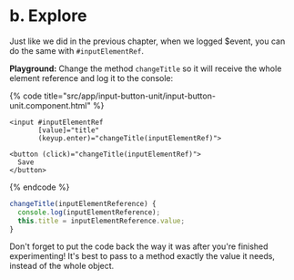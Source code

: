 # b. Explore

Just like we did in the previous chapter, when we logged $event, you can do the same with `#inputElementRef`.

**Playground:** Change the method `changeTitle` so it will receive the whole element reference and log it to the console:

{% code title="src/app/input-button-unit/input-button-unit.component.html" %}
```markup
<input #inputElementRef
       [value]="title"              
       (keyup.enter)="changeTitle(inputElementRef)">

<button (click)="changeTitle(inputElementRef)">
  Save
</button>
```
{% endcode %}

```typescript
changeTitle(inputElementReference) {
  console.log(inputElementReference);
  this.title = inputElementReference.value;
}
```

Don't forget to put the code back the way it was after you're finished experimenting! It's best to pass to a method exactly the value it needs, instead of the whole object.


